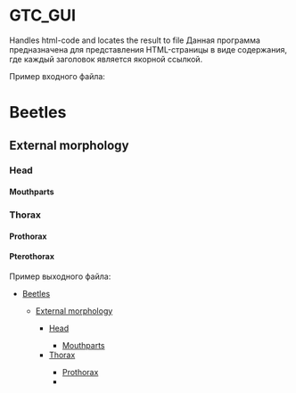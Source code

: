 # GTC_GUI
Handles html-code and locates the result to file
Данная программа предназначена для представления HTML-страницы в виде содержания, где каждый заголовок является якорной ссылкой. 

Пример входного файла:

<h1 id="section1">Beetles</h1>
    <h2 id="section2">External morphology</h2>
        <h3 id="section3">Head</h3>
            <h4 id="section4">Mouthparts</h4>
        <h3 id="section5">Thorax</h3>
            <h4 id="section6">Prothorax</h4>
            <h4 id="section7">Pterothorax</h4>
            
            
Пример выходного файла:  

<ul>
<li>
<a href="<путь к файлу>/#id="section1">Beetles</a>
</li>
<ul>
<li>
<a href="<путь к файлу>/#id="section2">External morphology</a>
</li>
<ul>
<li>
<a href="<путь к файлу>/#id="section3">Head</a>
</li>
<ul>
<li>
<a href="<путь к файлу>/#<id="section4">Mouthparts</a>
</li>
</ul>
<li>
<a href="<путь к файлу>/#<id=«section5">Thorax</a>
</li>
<ul>
<li>
<a href="<путь к файлу>/#<id="section6">Prothorax </a>
</li>
<li>
